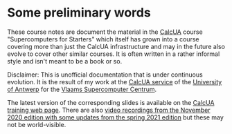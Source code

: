 # Some preliminary words

These course notes are document the material in the [CalcUA](https://hpc.uantwerpen.be)
course "Supercomputers for Starters" which itself has grown into a course covering more
than just the CalcUA infrastructure and may in the future also evolve to cover other similar courses.
It is often written in a rather informal style and isn't meant to be a book or so.

Disclaimer: This is unofficial documentation that is under continuous evolution. 
It is the result of my work at the 
[CalcUA service](https://hpc.uantwerpen.be)
of the [University of Antwerp](https://www.uantwerpen.be/) for the 
[Vlaams Supercomputer Centrum](https://vscentrum.be/). 

The latest version of the corresponding slides is available on the
[CalcUA training web page](https://www.uantwerpen.be/en/core-facilities/calcua/training/).
There are also [video recordings from the November 2020 edition with some
updates from the spring 2021 edition](https://www.uantwerpen.be/en/core-facilities/calcua/support/recordings/)
but these may not be world-visible.

